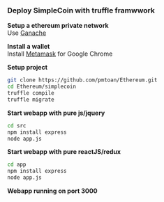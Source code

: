 ### Deploy SimpleCoin with truffle framwwork

**Setup a ethereum private network**  
Use [Ganache](https://truffleframework.com/ganache)   

**Install a wallet**  
Install [Metamask](https://metamask.io/) for Google Chrome  

**Setup project**
```bash
git clone https://github.com/pmtoan/Ethereum.git  
cd Ethereum/simplecoin  
truffle compile  
truffle migrate  
```  

**Start webapp with pure js/jquery**  
```bash
cd src
npm install express 
node app.js  
```  

**Start webapp with pure reactJS/redux**  
```bash
cd app
npm install express
node app.js
```

**Webapp running on port 3000**  

